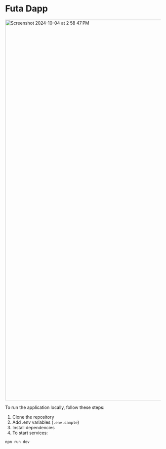 # Futa Dapp

<img width="1229" alt="Screenshot 2024-10-04 at 2 58 47 PM" src="https://github.com/user-attachments/assets/40c55bc1-0283-4fde-91fa-b78fd90e3b59">

To run the application locally, follow these steps:

1. Clone the repository
2. Add .env variables (`.env.sample`)
3. Install dependencies
4. To start services:

```bash
npm run dev
```

